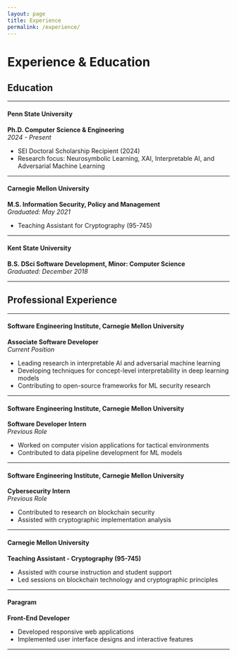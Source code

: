 ```yaml
---
layout: page
title: Experience
permalink: /experience/
---
```


# Experience & Education

## Education

---

#### Penn State University
**Ph.D. Computer Science & Engineering**  
*2024 - Present*
- SEI Doctoral Scholarship Recipient (2024)
- Research focus: Neurosymbolic Learning, XAI, Interpretable AI, and Adversarial Machine Learning

---

#### Carnegie Mellon University
**M.S. Information Security, Policy and Management**  
*Graduated: May 2021*
- Teaching Assistant for Cryptography (95-745)

---

#### Kent State University
**B.S. DSci Software Development, Minor: Computer Science**  
*Graduated: December 2018*

---

## Professional Experience

---

#### Software Engineering Institute, Carnegie Mellon University
**Associate Software Developer**  
*Current Position*
- Leading research in interpretable AI and adversarial machine learning
- Developing techniques for concept-level interpretability in deep learning models
- Contributing to open-source frameworks for ML security research

---

#### Software Engineering Institute, Carnegie Mellon University
**Software Developer Intern**  
*Previous Role*
- Worked on computer vision applications for tactical environments
- Contributed to data pipeline development for ML models

---

#### Software Engineering Institute, Carnegie Mellon University
**Cybersecurity Intern**  
*Previous Role*
- Contributed to research on blockchain security
- Assisted with cryptographic implementation analysis

--- 

#### Carnegie Mellon University
**Teaching Assistant - Cryptography (95-745)**  
- Assisted with course instruction and student support
- Led sessions on blockchain technology and cryptographic principles

---

#### Paragram
**Front-End Developer**  
- Developed responsive web applications
- Implemented user interface designs and interactive features

---

